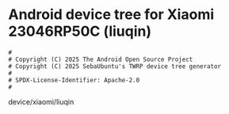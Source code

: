 # Android device tree for Xiaomi 23046RP50C (liuqin)

```
#
# Copyright (C) 2025 The Android Open Source Project
# Copyright (C) 2025 SebaUbuntu's TWRP device tree generator
#
# SPDX-License-Identifier: Apache-2.0
#
```
device/xiaomi/liuqin